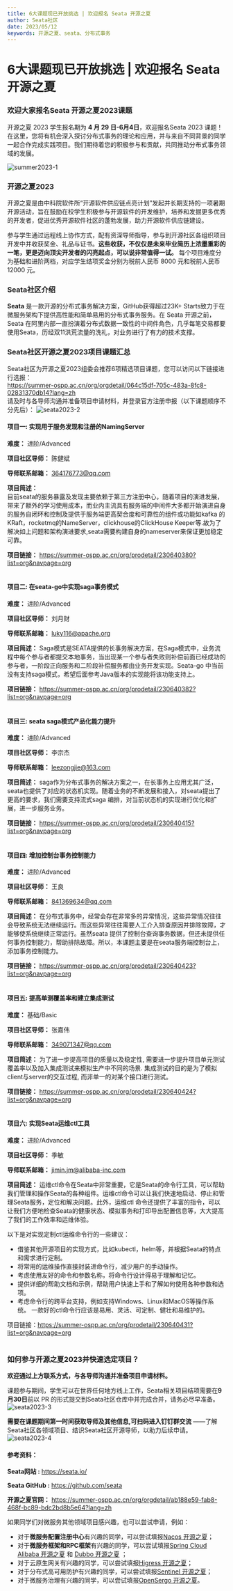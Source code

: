```yaml
---
title: 6大课题现已开放挑选 | 欢迎报名 Seata 开源之夏
author: Seata社区
date: 2023/05/12
keywords: 开源之夏、seata、分布式事务
---
```


# 6大课题现已开放挑选 | 欢迎报名 Seata 开源之夏

###  欢迎大家报名Seata 开源之夏2023课题
开源之夏 2023 学生报名期为 **4 月 29 日-6月4日**，欢迎报名Seata 2023 课题！在这里，您将有机会深入探讨分布式事务的理论和应用，并与来自不同背景的同学一起合作完成实践项目。我们期待着您的积极参与和贡献，共同推动分布式事务领域的发展。

![summer2023-1](/img/blog/summer2023-1.jpg)

### 开源之夏2023 
开源之夏是由中科院软件所“开源软件供应链点亮计划”发起并长期支持的一项暑期开源活动，旨在鼓励在校学生积极参与开源软件的开发维护，培养和发掘更多优秀的开发者，促进优秀开源软件社区的蓬勃发展，助力开源软件供应链建设。

参与学生通过远程线上协作方式，配有资深导师指导，参与到开源社区各组织项目开发中并收获奖金、礼品与证书。**这些收获，不仅仅是未来毕业简历上浓墨重彩的一笔，更是迈向顶尖开发者的闪亮起点，可以说非常值得一试。**  每个项目难度分为基础和进阶两档，对应学生结项奖金分别为税前人民币 8000 元和税前人民币 12000 元。

### Seata社区介绍 
**Seata** 是一款开源的分布式事务解决方案，GitHub获得超过23K+ Starts致力于在微服务架构下提供高性能和简单易用的分布式事务服务。在 Seata 开源之前，Seata 在阿里内部一直扮演着分布式数据一致性的中间件角色，几乎每笔交易都要使用Seata，历经双11洪荒流量的洗礼，对业务进行了有力的技术支撑。

### Seata社区开源之夏2023项目课题汇总  
Seata社区为开源之夏2023组委会推荐6项精选项目课题，您可以访问以下链接进行选报：   
https://summer-ospp.ac.cn/org/orgdetail/064c15df-705c-483a-8fc8-02831370db14?lang=zh   
请及时与各导师沟通并准备项目申请材料，并登录官方注册申报（以下课题顺序不分先后）：
![seata2023-2](/img/blog/summer2023-2.png)

#### 项目一: 实现用于服务发现和注册的NamingServer

**难度：** 进阶/Advanced

**项目社区导师：** 陈健斌

**导师联系邮箱：** 364176773@qq.com

**项目简述：**   
目前seata的服务暴露及发现主要依赖于第三方注册中心，随着项目的演进发展，带来了额外的学习使用成本，而业内主流具有服务端的中间件大多都开始演进自身的服务自闭环和控制及提供于服务端更高契合度和可靠性的组件或功能如kafka 的KRaft，rocketmq的NameServer，clickhouse的ClickHouse Keeper等.故为了解决如上问题和架构演进要求,seata需要构建自身的nameserver来保证更加稳定可靠。

**项目链接：**
https://summer-ospp.ac.cn/org/prodetail/230640380?list=org&navpage=org
<br/>
<br/>

#### 项目二: 在seata-go中实现saga事务模式

**难度：** 进阶/Advanced

**项目社区导师：** 刘月财

**导师联系邮箱：** luky116@apache.org

**项目简述：**
Saga模式是SEATA提供的长事务解决方案，在Saga模式中，业务流程中每个参与者都提交本地事务，当出现某一个参与者失败则补偿前面已经成功的参与者，一阶段正向服务和二阶段补偿服务都由业务开发实现。Seata-go 中当前没有支持saga模式，希望后面参考Java版本的实现能将该功能支持上。

**项目链接：**
https://summer-ospp.ac.cn/org/prodetail/230640382?list=org&navpage=org
<br/>
<br/>

#### 项目三: seata saga模式产品化能力提升
**难度：** 进阶/Advanced

**项目社区导师：** 李宗杰

**导师联系邮箱：** leezongjie@163.com

**项目简述：**
saga作为分布式事务的解决方案之一，在长事务上应用尤其广泛，seata也提供了对应的状态机实现。随着业务的不断发展和接入，对seata提出了更高的要求，我们需要支持流式saga 编排，对当前状态机的实现进行优化和扩展，进一步服务业务。

**项目链接：**
https://summer-ospp.ac.cn/org/prodetail/230640415?list=org&navpage=org
<br/>
<br/>

#### 项目四:  增加控制台事务控制能力
**难度：** 进阶/Advanced

**项目社区导师：** 王良

**导师联系邮箱：** 841369634@qq.com

**项目简述：**
在分布式事务中，经常会存在非常多的异常情况，这些异常情况往往会导致系统无法继续运行。而这些异常往往需要人工介入排查原因并排除故障，才能够使系统继续正常运行。虽然seata 提供了控制台查询事务数据，但还未提供任何事务控制能力，帮助排除故障。所以，本课题主要是在seata服务端控制台上，添加事务控制能力。

**项目链接：**
https://summer-ospp.ac.cn/org/prodetail/230640423?list=org&navpage=org
<br/>
<br/>

#### 项目五:  提高单测覆盖率和建立集成测试
**难度：** 基础/Basic

**项目社区导师：** 张嘉伟

**导师联系邮箱：** 349071347@qq.com

**项目简述：**
为了进一步提高项目的质量以及稳定性, 需要进一步提升项目单元测试覆盖率以及加入集成测试来模拟生产中不同的场景. 集成测试的目的是为了模拟client与server的交互过程, 而非单一的对某个接口进行测试。

**项目链接：**
https://summer-ospp.ac.cn/org/prodetail/230640424?list=org&navpage=org
<br/>
<br/>

#### 项目六: 实现Seata运维ctl工具
**难度：** 进阶/Advanced

**项目社区导师：** 季敏

**导师联系邮箱：**  jimin.jm@alibaba-inc.com

**项目简述：** 运维ctl命令在Seata中非常重要，它是Seata的命令行工具，可以帮助我们管理和操作Seata的各种组件。运维ctl命令可以让我们快速地启动、停止和管理Seata服务，定位和解决问题。此外，运维ctl 命令还提供了丰富的指令，可以让我们方便地检查Seata的健康状态、模拟事务和打印导出配置信息等，大大提高了我们的工作效率和运维体验。

以下是对实现定制ctl运维命令行的一些建议： 
- 借鉴其他开源项目的实现方式，比如kubectl，helm等，并根据Seata的特点和需求进行定制。
- 将常用的运维操作直接封装进命令行，减少用户的手动操作。
- 考虑使用友好的命令和参数名称，将命令行设计得易于理解和记忆。
- 提供详细的帮助文档和示例，帮助用户快速上手和了解如何使用各种参数和选项。
- 考虑命令行的跨平台支持，例如支持Windows、Linux和MacOS等操作系统。
一款好的ctl命令行应该是易用、灵活、可定制、健壮和易维护的。

项目链接：https://summer-ospp.ac.cn/org/prodetail/230640431?list=org&navpage=org
<br/>
<br/>

###  如何参与开源之夏2023并快速选定项目？  
**欢迎通过上方联系方式，与各导师沟通并准备项目申请材料。**

课题参与期间，学生可以在世界任何地方线上工作，Seata相关项目结项需要在**9月30日**前以 PR 的形式提交到Seata社区仓库中并完成合并，请务必尽早准备。
![seata2023-3](/img/blog/summer2023-3.png)

**需要在课题期间第一时间获取导师及其他信息,可扫码进入钉钉群交流** ——了解Seata社区各领域项目、结识Seata社区开源导师，以助力后续申请。
![seata2023-4](/img/blog/summer2023-4.jpg)

####  参考资料：
**Seata网站 :**  https://seata.io/

**Seata GitHub :** https://github.com/seata

**开源之夏官网：** https://summer-ospp.ac.cn/org/orgdetail/ab188e59-fab8-468f-bc89-bdc2bd8b5e64?lang=zh

如果同学们对微服务其他领域项目感兴趣，也可以尝试申请，例如：

- 对于**微服务配置注册中心**有兴趣的同学，可以尝试填报[Nacos 开源之夏](https://nacos.io/zh-cn/blog/iscas2023.html)；
- 对于**微服务框架和RPC框架**有兴趣的同学，可以尝试填报[Spring Cloud Alibaba 开源之夏](https://summer-ospp.ac.cn/org/orgdetail/41d68399-ed48-4d6d-9d4d-3ff4128dc132?lang=zh) 和 [Dubbo 开源之夏](https://summer-ospp.ac.cn/org/orgdetail/a7f6e2ad-4acc-47f8-9471-4e54b9a166a6?lang=zh) ；
- 对于云原生网关有兴趣的同学，可以尝试填报[Higress 开源之夏](https://higress.io/zh-cn/blog/ospp-2023)；
- 对于分布式高可用防护有兴趣的同学，可以尝试填报[Sentinel 开源之夏](https://summer-ospp.ac.cn/org/orgdetail/5e879522-bd90-4a8b-bf8b-b11aea48626b?lang=zh)；
- 对于微服务治理有兴趣的同学，可以尝试填报[OpenSergo 开源之夏](https://summer-ospp.ac.cn/org/orgdetail/aaff4eec-11b1-4375-997d-5eea8f51762b?lang=zh)。


